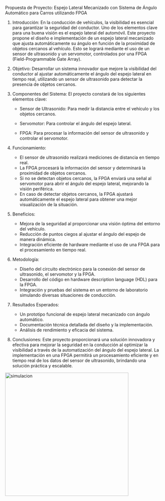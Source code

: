 Propuesta de Proyecto: Espejo Lateral Mecanizado con Sistema de Ángulo Automático para Carros utilizando FPGA

1. Introducción:
En la conducción de vehículos, la visibilidad es esencial para garantizar la seguridad del conductor. Uno de los elementos clave para una buena visión es el espejo lateral del automóvil. Este proyecto propone el diseño e implementación de un espejo lateral mecanizado que ajusta automáticamente su ángulo en función de la proximidad de objetos cercanos al vehículo. Esto se logrará mediante el uso de un sensor de ultrasonido y un servomotor, controlados por una FPGA (Field-Programmable Gate Array).

2. Objetivo:
Desarrollar un sistema innovador que mejore la visibilidad del conductor al ajustar automáticamente el ángulo del espejo lateral en tiempo real, utilizando un sensor de ultrasonido para detectar la presencia de objetos cercanos.

3. Componentes del Sistema:
El proyecto constará de los siguientes elementos clave:

   - Sensor de Ultrasonido: Para medir la distancia entre el vehículo y los objetos cercanos.
   
   - Servomotor: Para controlar el ángulo del espejo lateral.
   
   - FPGA: Para procesar la información del sensor de ultrasonido y controlar el servomotor.

4. Funcionamiento:
   - El sensor de ultrasonido realizará mediciones de distancia en tiempo real.
   - La FPGA procesará la información del sensor y determinará la proximidad de objetos cercanos.
   - Si no se detectan objetos cercanos, la FPGA enviará una señal al servomotor para abrir el ángulo del espejo lateral, mejorando la visión periférica.
   - En caso de detectar objetos cercanos, la FPGA ajustará automáticamente el espejo lateral para obtener una mejor visualización de la situación.

5. Beneficios:
   - Mejora de la seguridad al proporcionar una visión óptima del entorno del vehículo.
   - Reducción de puntos ciegos al ajustar el ángulo del espejo de manera dinámica.
   - Integración eficiente de hardware mediante el uso de una FPGA para el procesamiento en tiempo real.

6. Metodología:
   - Diseño del circuito electrónico para la conexión del sensor de ultrasonido, el servomotor y la FPGA.
   - Desarrollo del código en hardware description language (HDL) para la FPGA.
   - Integración y pruebas del sistema en un entorno de laboratorio simulando diversas situaciones de conducción.

7. Resultados Esperados:
   - Un prototipo funcional de espejo lateral mecanizado con ángulo automático.
   - Documentación técnica detallada del diseño y la implementación.
   - Análisis de rendimiento y eficacia del sistema.

8. Conclusiones:
Este proyecto proporcionará una solución innovadora y efectiva para mejorar la seguridad en la conducción al optimizar la visibilidad a través de la automatización del ángulo del espejo lateral. La implementación en una FPGA permitirá un procesamiento eficiente y en tiempo real de los datos del sensor de ultrasonido, brindando una solución práctica y escalable.

<image src="Proyecto Laboratorios_Digital/sim/0000.jpg" alt="simulacion" width="400px">
